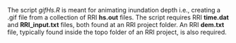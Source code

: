The script *gifHs.R* is meant for animating inundation depth i.e., creating a .gif file from a collection of RRI **hs.out** files. The script requires RRI **time.dat** and **RRI_input.txt** files, both found at an RRI project folder. An RRI **dem.txt** file, typically found inside the topo folder of an RRI project, is also required.
